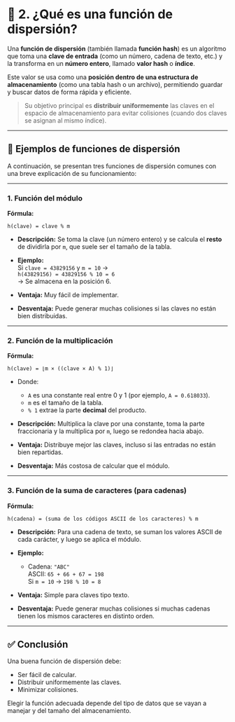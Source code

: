 
# 📌 2. ¿Qué es una función de dispersión?

Una **función de dispersión** (también llamada **función hash**) es un algoritmo que toma una **clave de entrada** (como un número, cadena de texto, etc.) y la transforma en un **número entero**, llamado **valor hash** o **índice**.

Este valor se usa como una **posición dentro de una estructura de almacenamiento** (como una tabla hash o un archivo), permitiendo guardar y buscar datos de forma rápida y eficiente.

> Su objetivo principal es **distribuir uniformemente** las claves en el espacio de almacenamiento para evitar colisiones (cuando dos claves se asignan al mismo índice).

---

## 🧮 Ejemplos de funciones de dispersión

A continuación, se presentan tres funciones de dispersión comunes con una breve explicación de su funcionamiento:

---

### 1. Función del módulo

**Fórmula:**  
```plaintext
h(clave) = clave % m
```

- **Descripción:** Se toma la clave (un número entero) y se calcula el **resto** de dividirla por `m`, que suele ser el tamaño de la tabla.
- **Ejemplo:**  
  Si `clave = 43829156` y `m = 10` →  
  `h(43829156) = 43829156 % 10 = 6`  
  → Se almacena en la posición 6.

- **Ventaja:** Muy fácil de implementar.
- **Desventaja:** Puede generar muchas colisiones si las claves no están bien distribuidas.

---

### 2. Función de la multiplicación

**Fórmula:**  
```plaintext
h(clave) = ⌊m × ((clave × A) % 1)⌋
```

- Donde:
  - `A` es una constante real entre 0 y 1 (por ejemplo, `A = 0.618033`).
  - `m` es el tamaño de la tabla.
  - `% 1` extrae la parte **decimal** del producto.

- **Descripción:** Multiplica la clave por una constante, toma la parte fraccionaria y la multiplica por `m`, luego se redondea hacia abajo.
- **Ventaja:** Distribuye mejor las claves, incluso si las entradas no están bien repartidas.
- **Desventaja:** Más costosa de calcular que el módulo.

---

### 3. Función de la suma de caracteres (para cadenas)

**Fórmula:**  
```plaintext
h(cadena) = (suma de los códigos ASCII de los caracteres) % m
```

- **Descripción:** Para una cadena de texto, se suman los valores ASCII de cada carácter, y luego se aplica el módulo.
- **Ejemplo:**
  - Cadena: `"ABC"`  
    ASCII: `65 + 66 + 67 = 198`  
    Si `m = 10` → `198 % 10 = 8`

- **Ventaja:** Simple para claves tipo texto.
- **Desventaja:** Puede generar muchas colisiones si muchas cadenas tienen los mismos caracteres en distinto orden.

---

## ✅ Conclusión

Una buena función de dispersión debe:

- Ser fácil de calcular.
- Distribuir uniformemente las claves.
- Minimizar colisiones.

Elegir la función adecuada depende del tipo de datos que se vayan a manejar y del tamaño del almacenamiento.
